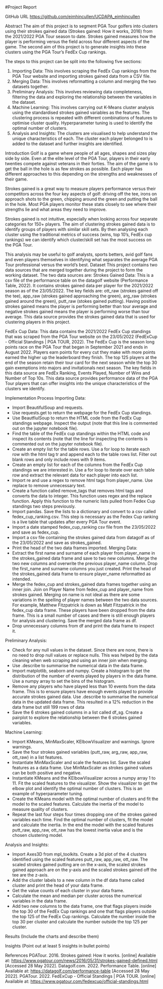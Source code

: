 #Project Report 

GitHub URL 
https://github.com/eimhincullen/UCDAPA_eimhincullen

Abstract 
The aim of this project is to segment PGA Tour golfers into clusters using their strokes gained data (Strokes gained: How it works, 2016) from the 2021/2022 PGA Tour season to date. Strokes gained measures how the player is performing versus the field across four different aspects of the game. The second aim of this project is to generate insights into these clusters using the PGA Tour’s FedEx Cup rankings. 

The steps to this project can be split into the following five sections:
1.	Importing Data: This involves scraping the FedEx Cup rankings from the PGA Tour website and importing strokes gained data from a CSV file. 
2.	Merging Data: This involves reformatting a column and merging the two datasets together.
3.	Preliminary Analysis: This involves reviewing data completeness, filtering the data and exploring the relationship between the variables in the dataset.
4.	Machine Learning: This involves carrying out K-Means cluster analysis using the standardised strokes gained variables as the features. The clustering process is repeated with different combinations of features to optimise cluster quality. Hyperparameter tuning is used to identify the optimal number of clusters.
5.	Analysis and Insights: The clusters are visualised to help understand the unique characteristics of each. The cluster each player belonged to is added to the dataset and further insights are identified.

Introduction 
Golf is a game where people of all ages, shapes and sizes play side by side. Even at the elite level of the PGA Tour, players in their early twenties compete against veterans in their forties. The aim of the game is to get the ball in the hole is as few strokes as possible. Each player has different approaches to this depending on the strengths and weaknesses of their game.  

Strokes gained is a great way to measure players performance versus their competitors across the four key aspects of golf: driving off the tee, irons on approach shots to the green, chipping around the green and putting the ball in the hole. Most PGA players monitor these stats closely to see where their strengths lie and what areas they need to improve. 

Strokes gained is not intuitive, especially when looking across four separate categories for 150+ players. The aim of clustering strokes gained data is to identify groups of players with similar skill sets.  By then analysing each cluster using the traditional metrics of success (wins, top 10’s, FedEx cup rankings) we can identify which cluster/skill set has the most success on the PGA Tour. 

This analysis may be useful to golf analysts, sports betters, avid golf fans and even players themselves in identifying what separates the average PGA Tour professional versus the world’s best.
Dataset 
This project contains two data sources that are merged together during the project to form the working dataset. The two data sources are:
Strokes Gained Data: This is a csv file of the performance table on the datagolf website (Performance Table, 2022). It contains strokes gained data per player for the 2021/2022 season as of the 23/05/2022. The key fields are: ott_raw (strokes gained off the tee), app_raw (strokes gained approaching the green), arg_raw (strokes gained around the green), putt_raw (stokes gained putting). Having positive strokes gained means the player is performing better than tour average and negative strokes gained means the player is performing worse than tour average. This data source provides the strokes gained data that is used for clustering players in this project.  

FedEx Cup Data: This data contains the 2021/2022 FedEx Cup standings that was scraped from the PGA Tour website on the 23/05/2022 (FedExCup - Official Standings | PGA TOUR, 2022). The FedEx Cup is the season long points race on the PGA Tour that began in September 2021 and ends in August 2022. Players earn points for every cut they make with more points earned the higher up the leaderboard they finish. The top 125 players at the end of the season retain their tour card for the next season while the top 30 gain exemptions into majors and invitationals next season. The key fields in this data source are FedEx Ranking, Events Played, Number of Wins and Number of Top 10s. This data source provides performance data of the PGA Tour players that can offer insights into the unique characteristics of the clusters we identify. 

Implementation Process 
Importing Data:
-	Import BeautifulSoup and requests.
-	Use requests.get to return the webpage for the FedEx Cup standings.
-	Use BeautfiulSoup to return the HTML code from the FedEx Cup standings webpage. Inspect the output (note that this line is commented out on the jupyter notebook file). 
-	Find the table of the FedEx cup standings within the HTML code and inspect its contents (note that the line for inspecting the contents is commented out on the jupyter notebook file).
-	Create an empty list for the table rows. Use a for loop to iterate each row with the html tag tr and append each to the table rows list. Filter out blank rows and only include rows with 9 items. 
-	Create an empty list for each of the columns from the FedEx Cup standings we are interested in. Use a for loop to iterate over each table row and extract the relevant data for each player into each list.
-	Import re and use a regex to remove html tags from player_name. Use replace to remove unnecessary text.
-	Create a function called remove_tags that removes html tags and converts the data to integer. This function uses regex and the replace function. Apply this function to the numeric lists pulled from Fedex Cup standings two steps previously.
-	Import pandas. Save the lists to a dictionary and convert to a csv called fedex_cup_ranking.csv. This step is necessary as the Fedex Cup ranking is a live table that updates after every PGA Tour event. 
-	Import a date stamped fedex_cup_ranking csv file from the 23/05/2022 and save as fedex_cup.
-	Import a csv file containing the strokes gained data from datagolf as of the 23/05/2022 and save as strokes_gained.
-	Print the head of the two data frames imported.
Merging Data:
-	Extract the first name and surname of each player from player_name in the strokes_gained data frame and save to two new columns. Merge the two new columns and overwrite the previous player_name column. Drop the first_name and surname columns you just created. Print the head of the strokes_gained data frame to ensure player_name reformatted as intended.
-	Merge the fedex_cup and strokes_gained data frames together using an inner join. Join on Player Name from fedex_cup and player_name from strokes gained. Merging on name is not ideal as there are some variations in the spelling of player names between the two data sources. For example, Matthew Fitzpatrick is down as Matt Fitzpatrick in the fedex_cup data frame. These players have been dropped from the data frame. This is a small number of cases and there is still enough players for analysis and clustering. Save the merged data frame as df.
-	Drop unnecessary columns from df and print the data frame to inspect it.

Preliminary Analysis:
-	Check for any null values in the dataset. Since there are none, there is no need to drop null values or replace nulls. This was helped by the data cleaning when web scraping and using an inner join when merging.
-	Use .describe to summarise the numerical data in the data frame.
-	Import matplotlib, seaborn and numpy. Create a histogram to get the distribution of the number of events played by players in the data frame. Use a numpy array to set the bins of the histogram.
-	Remove any players who have played less than 10 events from the data frame. This is to ensure players have enough events played to provide accurate strokes gained data. Use .describe to summarise the numerical data in the updated data frame. This resulted in a 12% reduction in the data frame but still 199 rows of data
-	Save the 6 strokes gained columns in a list called df_sg. Create a pairplot to explore the relationship between the 6 strokes gained variables.

Machine Learning:
-	Import KMeans, MinMaxScaler, KElbowVisualizer and warnings. Ignore warnings.
-	Save the four strokes gained variables (putt_raw, arg_raw, app_raw, ott_raw) in a list features.
-	Instantiate MinMaxScaler and scale the features list. Save the scaled features as a data frame. Use MinMaxScaler as strokes gained values can be both positive and negative.
-	Instantiate KMeans and the KElbowVisualizer across a numpy array 1 to 11. Fit the scaled features to the visualizer. Show the visualizer to get the elbow plot and identify the optimal number of clusters. This is an example of hyperparameter tuning.
-	Create the KMeans model with the optimal number of clusters and fit the model to the scaled features. Calculate the inertia of the model to measure quality of clusters.
-	Repeat the last four steps four times dropping one of the strokes gained variables each time. Find the optimal number of clusters, fit the model and calculate the inertia. In the end the model with the scaled features putt_raw, app_raw, ott_raw has the lowest inertia value and is the chosen clustering model. 




Analysis and Insights:
-	Import Axes3D from mpl_toolkits. Create a 3d plot of the 4 clusters identified using the scaled features putt_raw, app_raw, ott_raw. The scaled strokes gained putting are on the x-axis, the scaled strokes gained approach are on the y-axis and the scaled strokes gained off the tee are the z-axis.
-	Add the cluster labels to a new column in the df data frame called cluster and print the head of your data frame.
-	Get the value counts of each cluster in your data frame.
-	Calculate the mean and median per cluster across the numerical variables in the data frame.
-	Add two new columns to the data frame, one that flags players inside the top 30 of the FedEx Cup rankings and one that flags players outside the top 125 of the FedEx Cup rankings. Calculate the number inside the top 30 per cluster and calculate the number outside the top 125 per cluster. 

Results
 (Include the charts and describe them) 

Insights 
(Point out at least 5 insights in bullet points) 

References 
PGATour. 2016. Strokes gained: How it works. [online] Available at: <https://www.pgatour.com/news/2016/05/31/strokes-gained-defined.html> [Accessed 28 May 2022].
Datagolf.com. 2022. Performance Table. [online] Available at: <https://datagolf.com/performance-table> [Accessed 28 May 2022].
PGATour. 2022. FedExCup - Official Standings | PGA TOUR. [online] Available at: <https://www.pgatour.com/fedexcup/official-standings.html>
